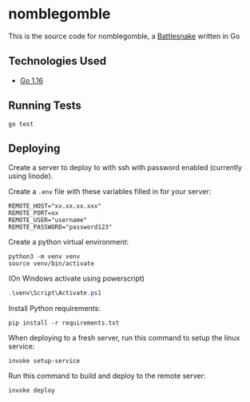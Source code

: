 # nomblegomble

This is the source code for nomblegomble, a [Battlesnake](http://play.battlesnake.com?utm_source=github&utm_medium=readme&utm_campaign=go_starter&utm_content=homepage) written in Go

## Technologies Used

* [Go 1.16](https://golang.org/)

## Running Tests

```shell
go test
```

## Deploying

Create a server to deploy to with ssh with password enabled (currently using linode).

Create a `.env` file with these variables filled in for your server:

```.env
REMOTE_HOST="xx.xx.xx.xxx"
REMOTE_PORT=xx
REMOTE_USER="username"
REMOTE_PASSWORD="password123"
```

Create a python virtual environment:

```shell
python3 -m venv venv
source venv/bin/activate
```

(On Windows activate using powerscript)

```ps1
.\venv\Script\Activate.ps1
```

Install Python requirements:

```shell
pip install -r requirements.txt
```

When deploying to a fresh server, run this command to setup the linux service:

```shell
invoke setup-service
```

Run this command to build and deploy to the remote server:

```shell
invoke deploy
```
